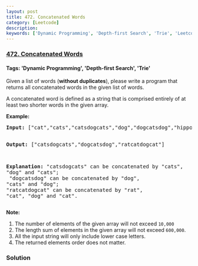 ```yaml
---
layout: post
title: 472. Concatenated Words
category: [Leetcode]
description: 
keywords: ['Dynamic Programming', 'Depth-first Search', 'Trie', 'Leetcode', 'Hard']
---
```

### [472. Concatenated Words](https://leetcode.com/problems/concatenated-words)

#### Tags: 'Dynamic Programming', 'Depth-first Search', 'Trie'

<div class="content__u3I1 question-content__JfgR"><div>Given a list of words (<b>without duplicates</b>), please write a program that returns all concatenated words in the given list of words.
<p>A concatenated word is defined as a string that is comprised entirely of at least two shorter words in the given array.</p>
<p><b>Example:</b><br/>
</p><pre><b>Input:</b> ["cat","cats","catsdogcats","dog","dogcatsdog","hippopotamuses","rat","ratcatdogcat"]

<b>Output:</b> ["catsdogcats","dogcatsdog","ratcatdogcat"]

<b>Explanation:</b> "catsdogcats" can be concatenated by "cats", "dog" and "cats"; <br/> "dogcatsdog" can be concatenated by "dog", "cats" and "dog"; <br/>"ratcatdogcat" can be concatenated by "rat", "cat", "dog" and "cat".
</pre>
<p></p>
<p><b>Note:</b><br/>
</p><ol>
<li>The number of elements of the given array will not exceed <code>10,000 </code>
</li><li>The length sum of elements in the given array will not exceed <code>600,000</code>. </li>
<li>All the input string will only include lower case letters.</li>
<li>The returned elements order does not matter. </li>
</ol>
<p></p></div></div>

### Solution
